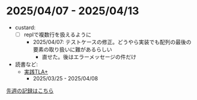 # 2025/04/07 - 2025/04/13

- custard:
    - [ ] replで複数行を扱えるように
        - 2025/04/07: テストケースの修正。どうやら実装でも配列の最後の要素の取り扱いに難があるらしい
            - 直せた。後はエラーメッセージの件だけ
- 読書など:
    - [実践TLA+](https://www.shoeisha.co.jp/book/detail/9784798169163)
        - 2025/03/25 - 2025/04/08

[先週の記録はこちら](https://github.com/igrep/daily-commits/blob/ab5720958e9564b3601f07bb83def705ae1379da/yesterday.md)
